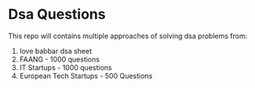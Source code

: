 # Dsa Questions
This repo will contains multiple approaches of solving dsa problems from: 
  1) love babbar dsa sheet 
  2) FAANG - 1000 questions
  3) IT Startups - 1000 questions
  4) European Tech Startups - 500 Questions
